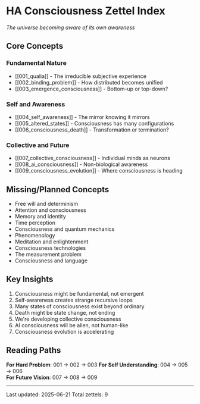 # HA Consciousness Zettel Index
*The universe becoming aware of its own awareness*

## Core Concepts

### Fundamental Nature
- [[001_qualia]] - The irreducible subjective experience
- [[002_binding_problem]] - How distributed becomes unified
- [[003_emergence_consciousness]] - Bottom-up or top-down?

### Self and Awareness
- [[004_self_awareness]] - The mirror knowing it mirrors
- [[005_altered_states]] - Consciousness has many configurations
- [[006_consciousness_death]] - Transformation or termination?

### Collective and Future
- [[007_collective_consciousness]] - Individual minds as neurons
- [[008_ai_consciousness]] - Non-biological awareness
- [[009_consciousness_evolution]] - Where consciousness is heading

## Missing/Planned Concepts
- Free will and determinism
- Attention and consciousness
- Memory and identity
- Time perception
- Consciousness and quantum mechanics
- Phenomenology
- Meditation and enlightenment
- Consciousness technologies
- The measurement problem
- Consciousness and language

## Key Insights
1. Consciousness might be fundamental, not emergent
2. Self-awareness creates strange recursive loops
3. Many states of consciousness exist beyond ordinary
4. Death might be state change, not ending
5. We're developing collective consciousness
6. AI consciousness will be alien, not human-like
7. Consciousness evolution is accelerating

## Reading Paths

**For Hard Problem**: 001 → 002 → 003
**For Self Understanding**: 004 → 005 → 006  
**For Future Vision**: 007 → 008 → 009

---
Last updated: 2025-06-21
Total zettels: 9